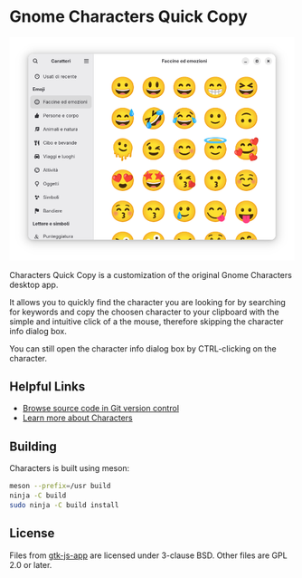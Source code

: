 # Gnome Characters Quick Copy

![screenshot 3.png](data/screenshots/screenshot%203.png)

Characters Quick Copy is a customization of the original Gnome Characters desktop app. 

It allows you to quickly find the character you are looking for by searching for keywords and copy the choosen character to your clipboard with the simple and intuitive click of a the mouse, therefore skipping the character info dialog box.

You can still open the character info dialog box by CTRL-clicking on the character. 

## Helpful Links
 * [Browse source code in Git version control](https://github.com/francescogarbin/gnome-characters-)
 * [Learn more about Characters](https://apps.gnome.org/Characters/)

## Building

Characters is built using meson:
```sh
meson --prefix=/usr build
ninja -C build
sudo ninja -C build install
```

## License

Files from [gtk-js-app](https://github.com/gcampax/gtk-js-app) are
licensed under 3-clause BSD.  Other files are GPL 2.0 or later.
